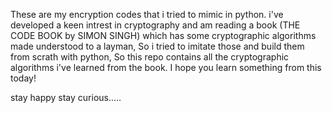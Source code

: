 
These are my encryption codes that i tried to mimic in python.
i've developed a keen intrest in cryptography and am reading a book (THE CODE BOOK  by SIMON SINGH) which has some cryptographic algorithms made understood to a layman, So i tried to imitate those  and build them from scrath with python, So this repo contains all the cryptographic algorithms i've learned from  the book. I hope you learn something from this today! 

stay happy stay curious.....
